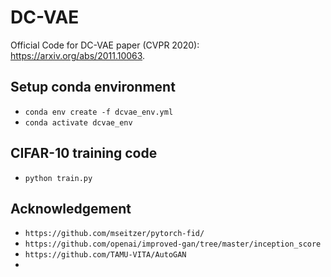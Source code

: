 # DC-VAE
Official Code for DC-VAE paper (CVPR 2020): https://arxiv.org/abs/2011.10063. 

## Setup conda environment
 - `conda env create -f dcvae_env.yml`
 - `conda activate dcvae_env`

## CIFAR-10 training code
 - `python train.py`

## Acknowledgement
 - `https://github.com/mseitzer/pytorch-fid/`
 - `https://github.com/openai/improved-gan/tree/master/inception_score`
 - `https://github.com/TAMU-VITA/AutoGAN`
 - 